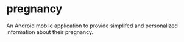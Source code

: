 # pregnancy
An Android mobile application to provide simplifed and personalized information about their pregnancy.
